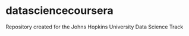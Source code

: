 datasciencecoursera
===================

Repository created for the Johns Hopkins University Data Science Track
